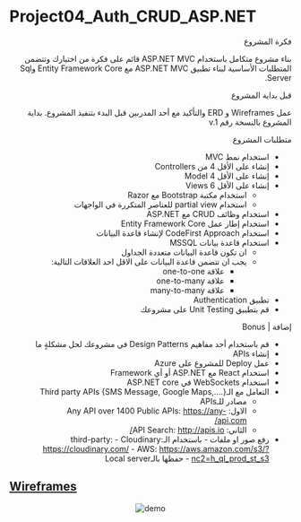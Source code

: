 # Project04_Auth_CRUD_ASP.NET

<div dir="rtl" align="right">

فكرة المشروع

بناء مشروع متكامل باستخدام ASP.NET MVC قائم على فكرة من اختيارك وتتضمن المتطلبات الأساسية لبناء تطبيق ASP.NET MVC مع Entity Framework Core وSql Server.

قبل بداية المشروع

عمل Wireframes و ERD والتأكيد مع أحد المدربين قبل البدء بتنفيذ المشروع. بداية المشروع بالنسخة رقم v.1

متطلبات المشروع

- استخدام نمط MVC
- إنشاء على الأقل 4 من Controllers
- إنشاء على الأقل 4 Model
- إنشاء على الأقل 6 Views
  - استخدام مكتبة Bootstrap مع Razor
  - استخدام partial view للعناصر المتكررة في الواجهات
- استخدام وظائف CRUD مع ASP.NET
- استخدام إطار عمل Entity Framework Core
- استخدام CodeFirst Approach لإنشاء قاعدة البيانات
- استخدام قاعدة بيانات MSSQL
  - ان تكون قاعدة البيانات متعددة الجداول
  - يجب ان تتضمن قاعدة البيانات على الاقل احد العلاقات التالية:
    - علاقة one-to-one
    - علاقة one-to-many
    - علاقة many-to-many
- تطبيق Authentication
- قم بتطبيق Unit Testing على مشروعك

إضافة | Bonus

- قم باستخدام أحد مفاهيم Design Patterns في مشروعك لحل مشكلةٍ ما
- إنشاء APIs
- عمل Deploy للمشروع على Azure
- استخدام React مع ASP.NET أو أي Framework
- استخدام WebSockets في ASP.NET core
- التعامل مع الـThird party APIs {SMS Message, Google Maps,….}
  - مصادر للـAPIs
  - الاول: Any API over 1400 Public APIs: https://any-api.com/
  - الثاني: API Search: http://apis.io/
- رفع صور او ملفات - باستخدام الـthird-party: - Cloudinary: https://cloudinary.com/ - AWS: https://aws.amazon.com/s3/?nc2=h_ql_prod_st_s3 - حفظها بالـLocal server
</div>

## [Wireframes](https://www.figma.com/file/VsHGJZBJGujmnWRzuCRM9G/Bitchunk-Web-App)

<p align="center">
  <img src="https://raw.githubusercontent.com/YounesAlturkey/PokeWars/main/frontend/public/demo.png" alt="demo"/>
</p>

